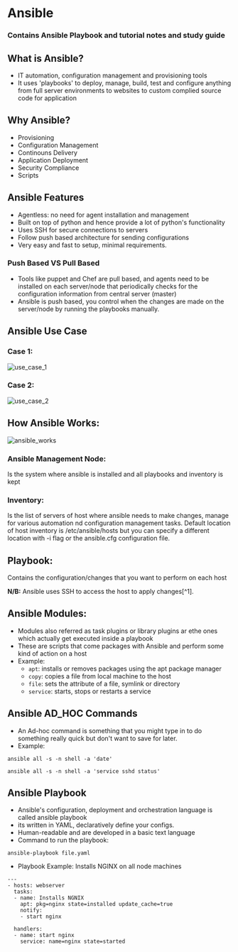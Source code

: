 # Ansible
### Contains Ansible Playbook and tutorial notes and study guide

## What is Ansible?
* IT automation, configuration management and provisioning tools
* It uses 'playbooks' to deploy, manage, build, test and configure anything from full server environments to websites to custom complied source code for application

## Why Ansible?
* Provisioning
* Configuration Management
* Continouns Delivery
* Application Deployment
* Security Compliance
* Scripts

## Ansible Features
- Agentless: no need for agent installation and management
- Built on top of python and hence provide a lot of python's functionality
- Uses SSH for secure connections to servers
- Follow push based architecture for sending configurations
- Very easy and fast to setup, minimal requirements.

### Push Based VS Pull Based
- Tools like puppet and Chef are pull based, and agents need to be installed on each server/node that periodically checks for the configuration information from central server (master)
- Ansible is push based, you control when the changes are made on the server/node by running the playbooks manually.

## Ansible Use Case

### Case 1:

![use_case_1](https://user-images.githubusercontent.com/101114171/215788946-0f54ea7f-3a8f-44e8-9802-c65323222461.png)
 
### Case 2:

![use_case_2](https://user-images.githubusercontent.com/101114171/215789024-5c27f4c8-3580-48ec-80c9-1cf5f42d6cf5.png)

## How Ansible Works:

![ansible_works](https://user-images.githubusercontent.com/101114171/215789104-a01748fa-cd69-4d4b-9b31-3d641c706dd3.jpg)
 
### Ansible Management Node:
   Is the system where ansible is installed and all playbooks and inventory is kept

### Inventory:
   Is the list of servers of host where ansible needs to make changes, manage for various automation nd configuration management tasks.
   Default location of host inventory is /etc/ansible/hosts but you can specify a different location with -i flag or the ansible.cfg configuration file.

## Playbook:
   Contains the configuration/changes that you want to perform on each host

**N/B:** Ansible uses SSH to access the host to apply changes[^1].

## Ansible Modules:
- Modules also referred as task plugins or library plugins ar ethe ones which actually get executed inside a playbook
- These are scripts that come packages with Ansible and perform some kind of action on a host
- Example:
    - `apt`: installs or removes packages using the apt package manager
    - `copy`: copies a file from local machine to the host
    - `file`: sets the attribute of a file, symlink or directory
    - `service`: starts, stops or restarts a service

## Ansible AD_HOC Commands
- An Ad-hoc command is something that you might type in to do something really quick but don't want to save for later.
- Example:
 ```
ansible all -s -n shell -a 'date'
```
 ```
ansible all -s -n shell -a 'service sshd status'
 ```

## Ansible Playbook
- Ansible's configuration, deployment and orchestration language is called ansible playbook
- its written in YAML, declaratively define your configs. 
- Human-readable and are developed in a basic text language
- Command to run the playbook:
```       
ansible-playbook file.yaml
```

- Playbook Example: Installs NGINX on all node machines

```
---
- hosts: webserver
  tasks:
  - name: Installs NGNIX
    apt: pkg=nginx state=installed update_cache=true
    notify:
    - start nginx

  handlers:
  - name: start nginx
    service: name=nginx state=started
```
